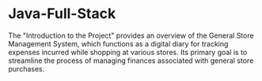 # Java-Full-Stack
The "Introduction to the Project" provides an overview of the General Store Management System, which functions as a digital diary for tracking expenses incurred while shopping at various stores.  Its primary goal is to streamline the process of managing finances associated with general store purchases.
